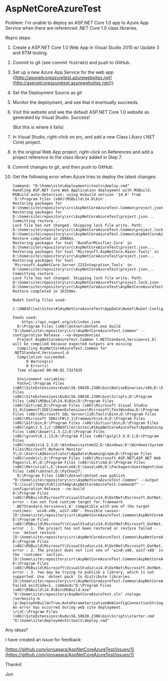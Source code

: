 # AspNetCoreAzureTest

Problem: I'm unable to deploy an ASP.NET Core 1.0 app to Azure App Service when there are referenced .NET Core 1.0 class libraries.

Repro steps:

1. Create a ASP.NET Core 1.0 Web App in Visual Studio 2015 w/ Update 3 and RTM tooling.
2. Commit to git (see commit `7b187403`) and push to GitHub.
3. Set up a new Azure App Service for the web app ([http://aspnetcoreazuretest.azurewebsites.net](http://aspnetcoreazuretest.azurewebsites.net/))
4. Set the Deployment Source as git
5. Monitor the deployment, and see that it eventually succeeds.
6. Visit the website and see the default ASP.NET Core 1.0 website as generated by Visual Studio. Success!

	(But this is where it fails)

7. In Visual Studio, right-click on src, and add a new Class Libary (.NET Core) project.
8. In the original Web App project, right-click on References and add a project reference to the class library added in Step 7.
9. Commit changes to git, and then push to GitHub.
10. Get the following error when Azure tries to deploy the latest changes:

	```
	Command: "D:\home\site\deployments\tools\deploy.cmd"
	Handling ASP.NET Core Web Application deployment with MSBuild.
	MSBuild auto-detection: using msbuild version '14.0' from 'D:\Program Files (x86)\MSBuild\14.0\bin'.
	Restoring packages for D:\home\site\repository\src\AspNetCoreAzureTest.Common\project.json...
	Restoring packages for D:\home\site\repository\src\AspNetCoreAzureTest\project.json...
	Committing restore...
	Lock file has not changed. Skipping lock file write. Path: D:\home\site\repository\src\AspNetCoreAzureTest.Common\project.lock.json
	D:\home\site\repository\src\AspNetCoreAzureTest.Common\AspNetCoreAzureTest.Common.xproj
	Restore completed in 2068ms.
	Restoring packages for tool 'BundlerMinifier.Core' in D:\home\site\repository\src\AspNetCoreAzureTest\project.json...
	Restoring packages for tool 'Microsoft.AspNetCore.Razor.Tools' in D:\home\site\repository\src\AspNetCoreAzureTest\project.json...
	Restoring packages for tool 'Microsoft.AspNetCore.Server.IISIntegration.Tools' in D:\home\site\repository\src\AspNetCoreAzureTest\project.json...
	Committing restore...
	Lock file has not changed. Skipping lock file write. Path: D:\home\site\repository\src\AspNetCoreAzureTest\project.lock.json
	D:\home\site\repository\src\AspNetCoreAzureTest\AspNetCoreAzureTest.xproj
	Restore completed in 16329ms.

	NuGet Config files used:
	    C:\DWASFiles\Sites\#1AspNetCoreAzureTest\AppData\NuGet\NuGet.Config

	Feeds used:
	    https://api.nuget.org/v3/index.json
	  D:\Program Files (x86)\dotnet\dotnet.exe build "D:\home\site\repository\src\AspNetCoreAzureTest.Common" --configuration Release --no-dependencies
	  Project AspNetCoreAzureTest.Common (.NETStandard,Version=v1.6) will be compiled because expected outputs are missing
	  Compiling AspNetCoreAzureTest.Common for .NETStandard,Version=v1.6
	  Compilation succeeded.
	      0 Warning(s)
	      0 Error(s)
	  Time elapsed 00:00:02.7327835
	   
	  Environment variables:
	  Path=C:\Program Files (x86)\SiteExtensions\Kudu\56.50630.2306\bin\NativeBinaries/x86;D:\home\site\deployments\tools;C:\Program Files (x86)\SiteExtensions\Kudu\56.50630.2306\bin\Scripts;D:\Program Files (x86)\MSBuild\14.0\Bin;D:\Program Files (x86)\Git\cmd;D:\Program Files (x86)\Microsoft Visual Studio 11.0\Common7\IDE\CommonExtensions\Microsoft\TestWindow;D:\Program Files (x86)\Microsoft SQL Server\110\Tools\Binn;D:\Program Files (x86)\Microsoft SDKs\F#\3.1\Framework\v4.0;D:\Program Files (x86)\Git\bin;D:\Program Files (x86)\Git\usr\bin;D:\Program Files (x86)\npm\3.5.1;C:\DWASFiles\Sites\#1AspNetCoreAzureTest\AppData\npm;D:\Program Files (x86)\bower\1.3.12;D:\Program Files (x86)\grunt\0.1.13;D:\Program Files (x86)\gulp\3.9.0.1;D:\Program Files (x86)\nodejs\4.2.3;D:\Windows\system32;D:\Windows;D:\Windows\System32\Wbem;D:\Windows\System32\WindowsPowerShell\v1.0\;D:\Program Files\Microsoft Network Monitor 3\;D:\Users\Administrator\AppData\Roaming\npm;D:\Program Files (x86)\nodejs\;d:\Program Files (x86)\Microsoft ASP.NET\ASP.NET Web Pages\v1.0\;D:\Program Files (x86)\Git\cmd;D:\Program Files (x86)\Mercurial\;E:\base\x64;E:\base\x86;D:\Packages\GuestAgent\GuestAgent\LegacyRuntime\x64;D:\Packages\GuestAgent\GuestAgent\LegacyRuntime\x86;D:\Program Files (x86)\dotnet;D:\Python27;
	  D:\Program Files (x86)\dotnet\dotnet.exe publish "D:\home\site\repository\src\AspNetCoreAzureTest.Common" --output "D:\local\Temp\PublishTemp\AspNetCoreAzureTest.Common87" --configuration Release --no-build
	D:\Program Files (x86)\MSBuild\Microsoft\VisualStudio\v14.0\DotNet\Microsoft.DotNet.Publishing.targets(149,5): error : Can not find runtime target for framework '.NETStandard,Version=v1.6' compatible with one of the target runtimes: 'win8-x86, win7-x86'. Possible causes: [D:\home\site\repository\src\AspNetCoreAzureTest.Common\AspNetCoreAzureTest.Common.xproj]
	D:\Program Files (x86)\MSBuild\Microsoft\VisualStudio\v14.0\DotNet\Microsoft.DotNet.Publishing.targets(149,5): error : 1. The project has not been restored or restore failed - run `dotnet restore` [D:\home\site\repository\src\AspNetCoreAzureTest.Common\AspNetCoreAzureTest.Common.xproj]
	D:\Program Files (x86)\MSBuild\Microsoft\VisualStudio\v14.0\DotNet\Microsoft.DotNet.Publishing.targets(149,5): error : 2. The project does not list one of 'win8-x86, win7-x86' in the 'runtimes' section. [D:\home\site\repository\src\AspNetCoreAzureTest.Common\AspNetCoreAzureTest.Common.xproj]
	D:\Program Files (x86)\MSBuild\Microsoft\VisualStudio\v14.0\DotNet\Microsoft.DotNet.Publishing.targets(149,5): error : 3. You may be trying to publish a library, which is not supported. Use `dotnet pack` to distribute libraries. [D:\home\site\repository\src\AspNetCoreAzureTest.Common\AspNetCoreAzureTest.Common.xproj]
	Failed exitCode=1, command="D:\Program Files (x86)\MSBuild\14.0\Bin\MSBuild.exe" "D:\home\site\repository\AspNetCoreAzureTest.sln" /nologo /verbosity:m /p:deployOnBuild=True;AutoParameterizationWebConfigConnectionStrings=false;Configuration=Release;UseSharedCompilation=false;publishUrl="D:\local\Temp\8d3a1f63be58337"
	An error has occurred during web site deployment.
	\r\nC:\Program Files (x86)\SiteExtensions\Kudu\56.50630.2306\bin\Scripts\starter.cmd "D:\home\site\deployments\tools\deploy.cmd"
	```

Any ideas?

I have created an issue for feedback:

[https://github.com/jonsagara/AspNetCoreAzureTest/issues/1](https://github.com/jonsagara/AspNetCoreAzureTest/issues/1)

Thanks!

Jon